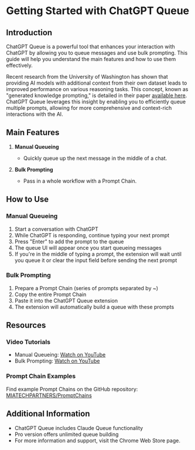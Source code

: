 # Getting Started with ChatGPT Queue

## Introduction

ChatGPT Queue is a powerful tool that enhances your interaction with ChatGPT by allowing you to queue messages and use bulk prompting. This guide will help you understand the main features and how to use them effectively.

Recent research from the University of Washington has shown that providing AI models with additional context from their own dataset leads to improved performance on various reasoning tasks. This concept, known as "generated knowledge prompting," is detailed in their paper [available here](https://arxiv.org/pdf/2110.08387). ChatGPT Queue leverages this insight by enabling you to efficiently queue multiple prompts, allowing for more comprehensive and context-rich interactions with the AI.

## Main Features

1. **Manual Queueing**

   - Quickly queue up the next message in the middle of a chat.

2. **Bulk Prompting**
   - Pass in a whole workflow with a Prompt Chain.

## How to Use

### Manual Queueing

1. Start a conversation with ChatGPT
2. While ChatGPT is responding, continue typing your next prompt
3. Press "Enter" to add the prompt to the queue
4. The queue UI will appear once you start queueing messages
5. If you're in the middle of typing a prompt, the extension will wait until you queue it or clear the input field before sending the next prompt

### Bulk Prompting

1. Prepare a Prompt Chain (series of prompts separated by ~)
2. Copy the entire Prompt Chain
3. Paste it into the ChatGPT Queue extension
4. The extension will automatically build a queue with these prompts

## Resources

### Video Tutorials

- Manual Queueing: [Watch on YouTube]()
- Bulk Prompting: [Watch on YouTube]()

### Prompt Chain Examples

Find example Prompt Chains on the GitHub repository:
[MIATECHPARTNERS/PromptChains]()

## Additional Information

- ChatGPT Queue includes Claude Queue functionality
- Pro version offers unlimited queue building
- For more information and support, visit the Chrome Web Store page.

